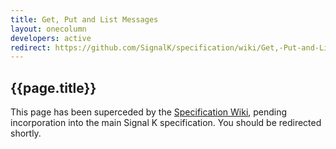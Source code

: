 ```yaml
---
title: Get, Put and List Messages
layout: onecolumn
developers: active
redirect: https://github.com/SignalK/specification/wiki/Get,-Put-and-List-messages
---
```


## {{page.title}}

This page has been superceded by the [Specification Wiki]({{page.redirect}}), pending incorporation into the main Signal
K specification. You should be redirected shortly.
